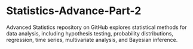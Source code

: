 # Statistics-Advance-Part-2
Advanced Statistics repository on GitHub explores statistical methods for data analysis, including hypothesis testing, probability distributions, regression, time series, multivariate analysis, and Bayesian inference. 
